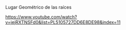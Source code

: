 Lugar Geométrico de las raíces

https://www.youtube.com/watch?v=jejRXTNSFd0&list=PL5105727DD6E8DE98&index=11